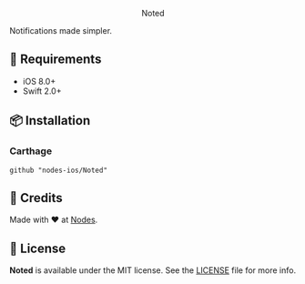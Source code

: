 <p align="center">
Noted
</p>

Notifications made simpler.

## 📝 Requirements

* iOS 8.0+
* Swift 2.0+

## 📦 Installation

### Carthage
~~~
github "nodes-ios/Noted" 
~~~


## 👥 Credits
Made with ❤️ at [Nodes](http://nodesagency.com).

## 📄 License
**Noted** is available under the MIT license. See the [LICENSE](https://github.com/nodes-ios/Nodes/blob/master/LICENSE) file for more info.
